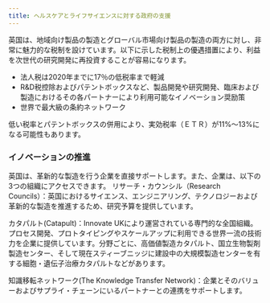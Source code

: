 ```yaml
---
title: ヘルスケアとライフサイエンスに対する政府の支援
---
```


英国は、地域向け製品の製造とグローバル市場向け製品の製造の両方に対し、非常に魅力的な税制を設けています。以下に示した税制上の優遇措置により、利益を次世代の研究開発に再投資することが容易になります。

- 法人税は2020年までに17％の低税率まで軽減
- R&D税控除およびパテントボックスなど、製品開発や研究開発、臨床および製造におけるその各パートナーにより利用可能なイノベーション奨励策
- 世界で最大級の条約ネットワーク

低い税率とパテントボックスの併用により、実効税率（ＥＴＲ）が11%～13%になる可能性もあります。

### イノベーションの推進

英国は、革新的な製造を行う企業を直接サポートします。また、企業は、以下の3つの組織にアクセスできます。
リサーチ・カウンシル（Research Councils）：英国におけるサイエンス、エンジニアリング、テクノロジーおよび革新的な製造を推進するため、研究予算を提供しています。

カタパルト(Catapult)：Innovate UKにより運営されている専門的な全国組織。プロセス開発、プロトタイピングやスケールアップに利用できる世界一流の技術力を企業に提供しています。分野ごとに、高価値製造カタパルト、国立生物製剤製造センター、そして現在スティーブニッジに建設中の大規模製造センターを有する細胞・遺伝子治療カタパルトなどがあります。

知識移転ネットワーク(The Knowledge Transfer Network)：企業とそのバリューおよびサプライ・チェーンにいるパートナーとの連携をサポートします。
